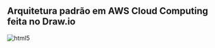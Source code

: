 ## Arquitetura padrão em AWS Cloud Computing feita no Draw.io



<img align="" alt="html5" src="https://viewer.diagrams.net/index.html?tags=%7B%7D&highlight=0000ff&edit=_blank&layers=1&nav=1&title=Diagrama.drawio.png#R7V1bc%2BK4Ev41PE7Ksnx95JbZUzVzNjXZ3dk5L5QABXzGWJQtkrC%2FfiVbvkqAPcEYEiepitWSZVndX3er1YgBHG9eP4dou%2F5Kltgf6NrydQAnA539mDb7xyn7hOJaMCGsQm%2BZkEBOePT%2BwYKoCerOW%2BKo1JAS4lNvWyYuSBDgBS3RUBiSl3KzJ%2BKXn7pFKywRHhfIl6nfvSVdCyqw3LziN%2Byt1uLRji5eeIPSxuJNojVakpcCCU4HcBwSQpOrzesY%2B3zy0nlJ7rs%2FUJsNLMQBrXPDVxiRYPYd%2FSBfP30neP5z%2Fvv0E3TE4Og%2BfWO8ZBMgiiSka7IiAfKnOXUUkl2wxLxbjZXyNl8I2TIiYMT%2FY0r3gptoRwkjrenGF7VsxOH%2Bb3F%2FXPjBC3dmWpy8Fisn%2B2LpAYfeBlMcCuKTT16Ggcfm2yOBeIA8N2K6IrILF%2FjIhKQyhsIVpkfa6WbSkM9W4Qli6j9jwoYY7lmDEPtsZM9lcUJCKldZu5xx7ELwrgEfRb%2FPyN%2BJJ%2F0Z4TCSmBv9xHSxTjm3o74X4HEGnXg6SUDHxCdhfANkv%2Fd8HKNViJYezusCEnBZiGhIfmLVDU%2Be7xfoT%2FEPoy9RtM6E5xmH1GNo%2B4Lm2H8gkSeYOCeUkk2hwdD3VryCchEbIVFasAFxQSgKF38BIXlAT8tiBvgjUbRN3vbJe%2BXjGDFgbnnl5nXFddgdeomMuxAnovKfBR%2FPiBWTq3KrXTzJR%2BSNDx%2B%2FHhWQtFaoCaEngS0UzEuudSzRZF3QNynt7BKlSxL1G%2FJ9zEc89sluKYnWlngBjUdhjtgfG9dYG5isZsxLdxwwJUK1bJcJQC7xPsqEatkuE0C1e1B5PqgOsECQSqXutcrztcIA2d8BcB0AUUF6X9YexY9bFCupFyZpNSSaCSZF7Fmh6CPmBA6nzzhhSNLG99E28ubZXSFe7MKIaaZvOEo61w6BYcU0%2FjYevgoEce2MXc4WXDBmyKe1FYOYgOMo9%2FFT3CObFS9YfYlLE3hMWZV0zDnAaZTRCTUJnCBrU4SnbbeFT0PC5ze84spT1x4HYzgYQsIuH9DOJz1Ue6gWoRomgqLAKDDs6WjYKkazR2QYVTtsR41SbeBm3rcAri4D13ZUuIVt4RZKuP3rgfWkAe0OaNod%2B2XdAqvHbI%2FZImaftwulUTUcBxitAnY4HNkj57RRPWql6lta%2ByRgTVflB7ttAdaUADt8Rp6P5p7vUT7y%2F%2FHpZgBGEmYVTDmsckv6UM27qmQeUq0qKS%2BAoCbvYFPewTLrTAXrVD6SbrTFOqsu6%2BY960qsM0DnvLMl3kk8yuNQfGpQuEi1uFblicS6e9OdmJZabx6wIrzDB0SZ5udcddhQjKznNDSot8gi4J7UjNBWacbWXBlXYtFD6D0jyiEV7eYBpr0X03sxRS8m4t0x1TvLGz%2FGAEo7rrUgYfSpda%2FfO22uSho4OY2hXA32uQooQwWUQWtODpBNpYTdUuxYCWQlmFWAVoJaBnapWQw1xROqRBXNlolAbpaiUyaqaCpVVL0bKO4GlbsPK4K6oXhuz2xnGtujtG7iMeiKYHrAt2hkDE00cwxsFereZaweLxpYZ%2FetkLZlSNuOIs7gtAVorTfOvXHujfPbjbOhWMde2jrXWAz11rm3zh%2FFOmfGrTaoDf26rLPTA7oHdA%2FoXwd0dWOva0TrMqKnYxnU7O1omSdlaRDupCIqKfG1yv6Nt1zG6XkqB7ScstcaVyAoMQUYjsQVoClcp9ZClLoco%2FyAbNE198r4YkKJBxfIO62XKnp00s%2BX7ylufeCWvRDlr%2Bg1kEbm0i4S3Svu0gvpvpWOsmWL6OiTU%2BFlkuIqdTQMQ7QvNBOex%2BEBW%2BoBHxqX1N7WjraH7tvap%2B%2BdS2vyhrnsZsx7gz8n598%2B7Oa%2Bt%2BiDLX2w5TzBFmWmBw%2B2uMxLtc4XbMmec5FgSyWvUrERApShlqoyO9%2FKTHYYjq%2FMzpFEX2GpMdHt4fCQE3J1i4QqfsAhXASIzlaI4heufmsb3sbJurp1VSsDoPe2obcNvW14q21QxeHVxqG1OHzqm%2FfG4VqMg95UqK7MOEB54fDf4R%2BM8FlMxW1HKhqzB5jlxV7ngQog5%2BtPF5ww5NEFXeMfFWZK87b51DxdtJIvqshFvDCb5Czt45q531DpN1Te8YZK86wHs7xDmoXpurKMhiEB%2BKInE%2BSHEfwo1p3%2FZIJj%2FDt5XEF2Jsap8wpSBXnm%2BHXTaLHulneIUkPSanTWsLsQpavivn2d3Lcuwf1Ojji5Ku475%2Bb%2B2zS727FmtyAo6fY7LXY9blu%2FW1eBcCM9FylFuHEBhOvyIvq489%2BHZWqHZdB267Ox8CHOfIKWsznyUbCIB9CWL2qVYzRQ8WHEy%2Bb2yB%2BOufkkkuYLBKOS26M6A%2BWyuT1yVvTHY4tRPTeqc7ZAOUj%2BjkKajRlkliOa2a5Gd6Ey%2BeSgYa7kB7oVH980D9nVil99YVqfNR%2Blev9Dsw86XQekdTkgfdzZ6SOdVxXptLQhhHazSKdu2zyt7qNEOiNYH9CND5gxy26MqbCXl90BVJwvs0H%2FJAe5yVmyN6VtGzOnsuVvaZ1rW13iTq9tb0jbGhObVTbTtuzHGLkfRtsu9wHakOW8Pqz1prAGWiUZHRpWt1rXkGHc4e5SHm9sEH3Erx79O%2B2YXSdHaNumKOZd8cK%2BUDhjGDOdxZNhTGEJTh%2BrLSzelYSqTfkcxuveOzg%2FQ8BVMUSXF6%2B9Pb4he%2Bwa5uReb2aPzSHURuaHscfxIdpPIeE4b80iV07ZhIrc2suugjrZE7yEojXrKlrjuhRtn1DXK9r3rWiZ%2BqB4ZjYINr1VzQJF8P%2ByalYOZ0zi5d9kdNuRpl9YksJypoKRKuDuNs7kyP43LqKMpPi4%2FPtmj%2FSh8q53zaC88Ii%2FBuc%2BdtQ%2BNHO6R07qvb477zHN6jrtPern9h5%2FKf3LrZ7eL5TsocMaqu3hJQ5rSDPdr%2BM77yxX%2F5Xo3yWEz7lt4TPdZsJnaJcQvo4%2F1lAWPr3Fb1x8m%2BzVXjZfh%2BzZVjPFV21%2F6lQbt%2BEpONX20DpxKo%2B0Q1O%2BoSkYWDH%2FZtOkef79sHD6Lw%3D%3D">

